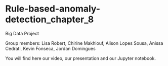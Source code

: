 # Rule-based-anomaly-detection_chapter_8 

Big Data Project 

Group members: Lisa Robert, Chirine Makhlouf, Alison Lopes Sousa, Anissa Cedrati, Kevin Fonseca, Jordan Domingues

You will find here our video, our presentation and our Jupyter notebook.
